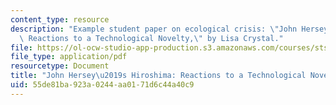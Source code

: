 ```yaml
---
content_type: resource
description: "Example student paper on ecological crisis: \"John Hersey\u2019s Hiroshima:\
  \ Reactions to a Technological Novelty,\" by Lisa Crystal."
file: https://ol-ocw-studio-app-production.s3.amazonaws.com/courses/sts-464-technology-and-the-literary-imagination-spring-2008/55de81ba923a0244aa0171d6c44a40c9_crystal_wk10.pdf
file_type: application/pdf
resourcetype: Document
title: "John Hersey\u2019s Hiroshima: Reactions to a Technological Novelty"
uid: 55de81ba-923a-0244-aa01-71d6c44a40c9
---
```

